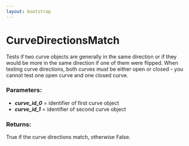 ```yaml
---
layout: bootstrap
---
```


# CurveDirectionsMatch

Tests if two curve objects are generally in the same direction or if they
        would be more in the same direction if one of them were flipped. When testing
        curve directions, both curves must be either open or closed - you cannot test
        one open curve and one closed curve.
          

### Parameters:

- ***curve_id_0*** = identifier of first curve object
- ***curve_id_1*** = identifier of second curve object
        

### Returns:


True if the curve directions match, otherwise False. 
        


